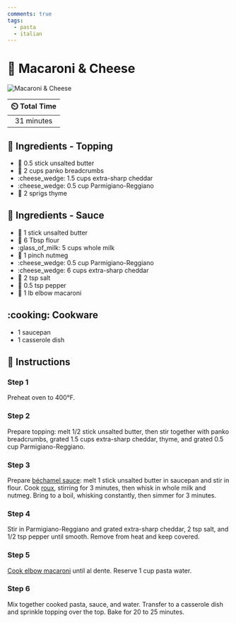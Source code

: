 ```yaml
---
comments: true
tags:
  - pasta
  - italian
---
```

# :spaghetti: Macaroni & Cheese

![Macaroni & Cheese](../assets/images/macaroni-&-cheese.jpg)

| :timer_clock: Total Time |
|:-----------------------: |
| 31 minutes |

## :salt: Ingredients - Topping

- :butter: 0.5 stick unsalted butter
- :bread: 2 cups panko breadcrumbs
- :cheese_wedge: 1.5 cups extra-sharp cheddar
- :cheese_wedge: 0.5 cup Parmigiano-Reggiano
- :herb: 2 sprigs thyme

## :salt: Ingredients - Sauce

- :butter: 1 stick unsalted butter
- :ear_of_rice: 6 Tbsp flour
- :glass_of_milk: 5 cups whole milk
- :chestnut: 1 pinch nutmeg
- :cheese_wedge: 0.5 cup Parmigiano-Reggiano
- :cheese_wedge: 6 cups extra-sharp cheddar
- :salt: 2 tsp salt
- :salt: 0.5 tsp pepper
- :spaghetti: 1 lb elbow macaroni

## :cooking: Cookware

- 1 saucepan
- 1 casserole dish

## :pencil: Instructions

### Step 1

Preheat oven to 400°F.

### Step 2

Prepare topping: melt 1/2 stick unsalted butter, then stir together with panko breadcrumbs, grated 1.5 cups
extra-sharp cheddar, thyme, and grated 0.5 cup Parmigiano-Reggiano.

### Step 3

Prepare [béchamel sauce][2]: melt 1 stick unsalted butter in saucepan and stir in flour. Cook [roux][1], stirring for 3
minutes, then whisk in whole milk and nutmeg. Bring to a boil, whisking constantly, then simmer for 3 minutes.

### Step 4

Stir in Parmigiano-Reggiano and grated extra-sharp cheddar, 2 tsp salt, and 1/2 tsp pepper until smooth. Remove from
heat and keep covered.

### Step 5

[Cook elbow macaroni][3] until al dente. Reserve 1 cup pasta water.

### Step 6

Mix together cooked pasta, sauce, and water. Transfer to a casserole dish and sprinkle topping over the top. Bake for 20
to 25 minutes.

[1]: <../ingredients/roux.md>
[2]: <../sauces-and-dressings/5-mother-sauces/béchamel.md>
[3]: <../reference/equivalents-and-substitutes.md#pasta-water>
